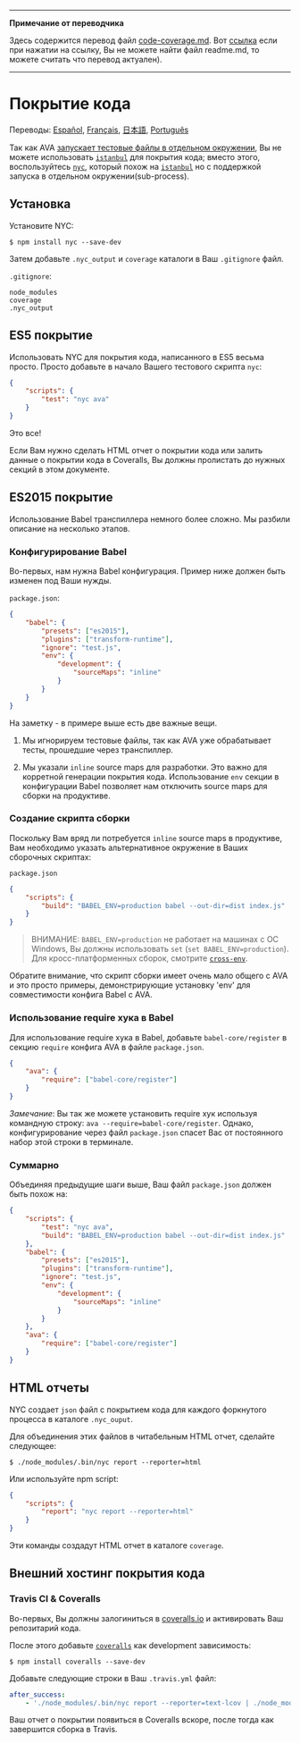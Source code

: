 ___
**Примечание от переводчика**

Здесь содержится перевод файл [code-coverage.md](https://github.com/sindresorhus/ava/blob/master/docs/recipes/code-coverage.md). Вот [ссылка]() если при нажатии на ссылку, Вы не можете найти файл readme.md, то можете считать что перевод актуален).
___
# Покрытие кода

Переводы: [Español](https://github.com/sindresorhus/ava-docs/blob/master/es_ES/docs/recipes/code-coverage.md), [Français](https://github.com/sindresorhus/ava-docs/blob/master/fr_FR/docs/recipes/code-coverage.md), [日本語](https://github.com/sindresorhus/ava-docs/blob/master/ja_JP/docs/recipes/code-coverage.md), [Português](https://github.com/sindresorhus/ava-docs/blob/master/pt_BR/docs/recipes/code-coverage.md)

Так как AVA [запускает тестовые файлы в отдельном окружении][isolated-env], Вы не можете использовать [`istanbul`] для покрытия кода; вместо этого, воспользуйтесь [`nyc`], который похож на [`istanbul`] но с поддержкой запуска в отдельном окружении(sub-process).

## Установка

Установите NYC:

```
$ npm install nyc --save-dev
```

Затем добавьте `.nyc_output` и `coverage` каталоги в Ваш `.gitignore` файл.

`.gitignore`:

```
node_modules
coverage
.nyc_output
```

## ES5 покрытие

Использовать NYC для покрытия кода, написанного в ES5 весьма просто. Просто добавьте в начало Вашего тестового скрипта `nyc`:

```json
{
	"scripts": {
		"test": "nyc ava"
	}
}
```

Это все!

Если Вам нужно сделать HTML отчет о покрытии кода или залить данные о покрытии кода в Coveralls, Вы должны пролистать до нужных секций в этом документе.

## ES2015 покрытие

Использование Babel транспиллера немного более сложно. Мы разбили описание на несколько этапов.

### Конфигурирование Babel

Во-первых, нам нужна Babel конфигурация. Пример ниже должен быть изменен под Ваши нужды.

`package.json`:
```json
{
	"babel": {
		"presets": ["es2015"],
		"plugins": ["transform-runtime"],
		"ignore": "test.js",
		"env": {
			"development": {
				"sourceMaps": "inline"
			}
		}
	}
}
```

На заметку - в примере выше есть две важные вещи.

1. Мы игнорируем тестовые файлы, так как AVA уже обрабатывает тесты, прошедшие через транспиллер.

2. Мы указали `inline` source maps для разработки. Это важно для корретной генерации покрытия кода. Использование `env` секции в конфигурации Babel позволяет нам отключить source maps для сборки на продуктиве.


### Создание скрипта сборки

Поскольку Вам вряд ли потребуется `inline` source maps в продуктиве, Вам необходимо указать альтернативное окружение в Ваших сборочных скриптах:

`package.json`

```json
{
	"scripts": {
		"build": "BABEL_ENV=production babel --out-dir=dist index.js"
	}
}
```

> ВНИМАНИЕ: `BABEL_ENV=production` не работает на машинах с ОС Windows, Вы должны использовать `set` (`set BABEL_ENV=production`). Для кросс-платформенных сборок, смотрите [`cross-env`].

Обратите внимание, что скрипт сборки имеет очень мало общего с AVA и это просто примеры, демонстрирующие установку 'env' для совместимости конфига Babel с AVA.

### Использование require хука в Babel

Для использование require хука в Babel, добавьте `babel-core/register` в секцию `require` конфига AVA в файле `package.json`.

```json
{
	"ava": {
		"require": ["babel-core/register"]
	}
}
```

*Замечание*: Вы так же можете установить require хук используя командную строку: `ava --require=babel-core/register`. Однако, конфигурирование через файл `package.json` спасет Вас от постоянного набор этой строки в терминале.

### Суммарно

Объединяя предыдущие шаги выше, Ваш файл `package.json` должен быть похож на:

```json
{
	"scripts": {
		"test": "nyc ava",
		"build": "BABEL_ENV=production babel --out-dir=dist index.js"
	},
	"babel": {
		"presets": ["es2015"],
		"plugins": ["transform-runtime"],
		"ignore": "test.js",
		"env": {
			"development": {
				"sourceMaps": "inline"
			}
		}
	},
	"ava": {
		"require": ["babel-core/register"]
	}
}
```


## HTML отчеты

NYC создает `json` файл с покрытием кода для каждого форкнутого процесса в каталоге `.nyc_ouput`.

Для объединения этих файлов в читабельным HTML отчет, сделайте следующее:

```
$ ./node_modules/.bin/nyc report --reporter=html
```

Или используйте npm script:

```json
{
	"scripts": {
		"report": "nyc report --reporter=html"
	}
}
```

Эти команды создадут HTML отчет в каталоге `coverage`.


## Внешний хостинг покрытия кода

### Travis CI & Coveralls

Во-первых, Вы должны залогиниться в [coveralls.io] и активировать Ваш репозитарий кода.

После этого добавьте [`coveralls`] как development зависимость:

```
$ npm install coveralls --save-dev
```

Добавьте следующие строки в Ваш `.travis.yml` файл:

```yaml
after_success:
	- './node_modules/.bin/nyc report --reporter=text-lcov | ./node_modules/.bin/coveralls'
```

Ваш отчет о покрытии появиться в Coveralls вскоре, после тогда как завершится сборка в Travis.

[`babel`]:      https://github.com/babel/babel
[coveralls.io]: https://coveralls.io
[`coveralls`]:  https://github.com/nickmerwin/node-coveralls
[`cross-env`]:  https://github.com/kentcdodds/cross-env
[isolated-env]: https://github.com/sindresorhus/ava#isolated-environment
[`istanbul`]:   https://github.com/gotwarlost/istanbul
[`nyc`]:        https://github.com/bcoe/nyc
